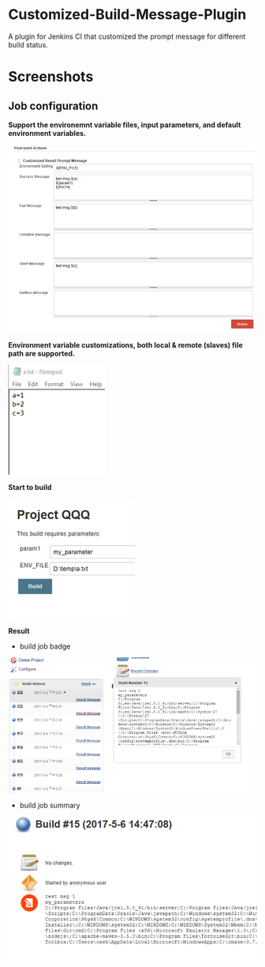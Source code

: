 Customized-Build-Message-Plugin
===================================

A plugin for Jenkins CI that customized the prompt message for different build status.

# Screenshots


## Job configuration

**Support the environemnt variable files, input parameters, and default environment variables.**

![Post Build step configuration](images/setting.png)

**Environment variable customizations, both local & remote (slaves) file path are supported.**

![D:\temp\a.txt](images/txt.png)

**Start to build**

![build](images/parameters.png)

**Result**

- build job badge

![build](images/badge.png)

- build job summary

![build](images/summary.png)